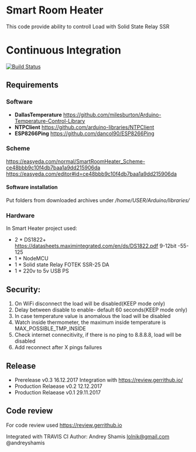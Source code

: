 
# Smart Room Heater
This code provide ability to controll Load with Solid State Relay SSR
# Continuous Integration
[![Build Status](https://travis-ci.org/AndreyShamis/SmartRoomHeater.svg?branch=master)](https://travis-ci.org/AndreyShamis/SmartRoomHeater)

## Requirements
### Software
* **DallasTemperature** https://github.com/milesburton/Arduino-Temperature-Control-Library
* **NTPClient** https://github.com/arduino-libraries/NTPClient
* **ESP8266Ping** https://github.com/dancol90/ESP8266Ping
### Scheme
https://easyeda.com/normal/SmartRoomHeater_Scheme-ce48bbb9c10f4db7baa1a9dd215906da
https://easyeda.com/editor#id=ce48bbb9c10f4db7baa1a9dd215906da

#### Software installation
Put folders from downloaded archives under _/home/USER/Arduino/libraries/_

### Hardware
In Smart Heater project used:
* 2 * DS1822+   https://datasheets.maximintegrated.com/en/ds/DS1822.pdf  9-12bit  -55-125
* 1 * NodeMCU
* 1 * Solid state Relay FOTEK SSR-25 DA
* 1 * 220v to 5v USB PS
## Security:
1. On WiFi disconnect the load will be disabled(KEEP mode only)
2. Delay between disable to enable- default 60 seconds(KEEP mode only)
3. In case temperature value is anomalous the load will be disabled
4. Watch inside thermometer, the maximum inside temperature is MAX_POSSIBLE_TMP_INSIDE
5. Check internet connecitivity, if there is no ping to 8.8.8.8, load will be disabled
6. Add reconnect after X pings failures

## Release
- Prerelease          v0.3 16.12.2017
  Integration with https://review.gerrithub.io/
- Production Relaease v0.2 12.12.2017
- Production Relaease v0.1 29.11.2017

## Code review
For code review used https://review.gerrithub.io

Integrated with TRAVIS CI
Author: Andrey Shamis lolnik@gmail.com
@andreyshamis
